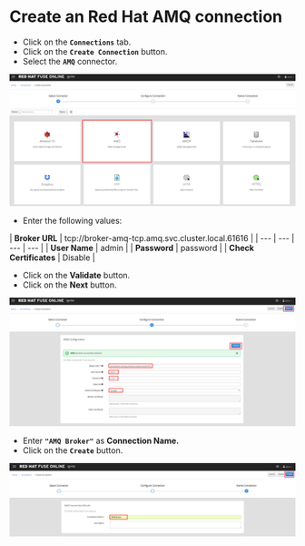 # Create an Red Hat AMQ connection

* Click on the **`Connections`** tab.
* Click on the **`Create Connection`** button.
* Select the **`AMQ`** connector.

![](../.gitbook/assets/image%20%2831%29.png)

* Enter the following values:

| **Broker URL** | tcp://broker-amq-tcp.amq.svc.cluster.local.61616 |
| --- | --- | --- | --- |
| **User Name** | admin |
| **Password** | password |
| **Check Certificates** | Disable |

* Click on the **Validate** button.
* Click on the **Next** button.

![](../.gitbook/assets/image%20%2876%29.png)

* Enter **`"AMQ Broker"`** as **Connection Name.**
* Click on the **`Create`** button.

![](../.gitbook/assets/image%20%2856%29.png)


